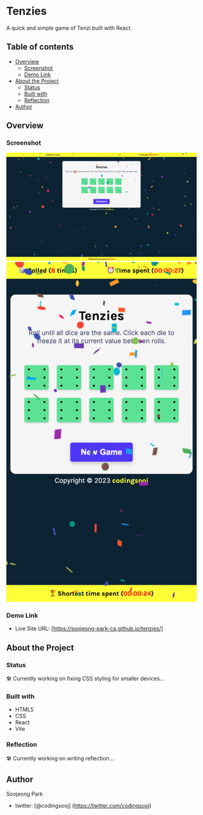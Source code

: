 # Tenzies

A quick and simple game of Tenzi built with React.

## Table of contents

- [Overview](#overview)
  - [Screenshot](#screenshot)
  - [Demo Link](#demo-link)
- [About the Project](#about-the-project)
  - [Status](#status)
  - [Built with](#built-with)
  - [Reflection](#reflection)
- [Author](#author)

## Overview

### Screenshot

![](tenzies-desktop.png)
![](tenzies-mobile.png)

### Demo Link

- Live Site URL: [https://soojeong-park-ca.github.io/tenzies/]

## About the Project

### Status

🛠 Currently working on fixing CSS styling for smaller devices...

### Built with

- HTML5
- CSS
- React
- Vite

### Reflection

🛠 Currently working on writing reflection...

## Author

Soojeong Park

- twitter: [@codingsooj] (https://twitter.com/codingsooj)
